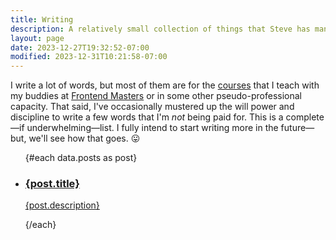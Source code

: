 ```yaml
---
title: Writing
description: A relatively small collection of things that Steve has managed to sit down an type out.
layout: page
date: 2023-12-27T19:32:52-07:00
modified: 2023-12-31T10:21:58-07:00
---
```


<script lang="ts">
	import { NotebookPen } from 'lucide-svelte';
	import DateTime from '$lib/components/date.svelte';

	export let data;
</script>

I write a lot of words, but most of them are for the [courses](/courses) that I teach with my buddies at [Frontend Masters](https://frontendmasters.com) or in some other pseudo-professional capacity. That said, I've occasionally mustered up the will power and discipline to write a few words that I'm _not_ being paid for. This is a complete—if underwhelming—list. I fully intend to start writing more in the future—but, we'll see how that goes. 😛

<ul class="space-y-8 not-prose">
	{#each data.posts as post}
	<li class="block">
		<a href="/writing/{post.slug}" class="group grid grid-cols-[50px_1fr] gap-4 bg-primary-50 border-primary-200 dark:border-primary-700 dark:bg-slate-950 border p-4 rounded-md hover:border-primary-300 dark:hover:bg-slate-950">
		<NotebookPen size={28} class="m-2" />
		<div>
			<h3 class="font-semibold sm:text-xl group-hover:underline decoration-primary-200 decoration-4 group-hover:decoration-primary-400">{post.title}</h3>
			<DateTime date={post.date} />
			<p>{post.description}</p>
			<div>
		</a>
	</li>
	{/each}
</ul>
